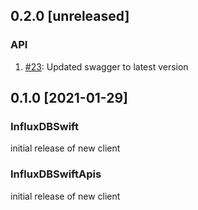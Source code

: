 ## 0.2.0 [unreleased]

### API
1. [#23](https://github.com/influxdata/influxdb-client-swift/pull/23): Updated swagger to latest version

## 0.1.0 [2021-01-29]

### InfluxDBSwift
initial release of new client

### InfluxDBSwiftApis
initial release of new client
